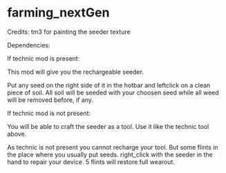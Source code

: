 # farming_nextGen

Credits:
tm3 for painting the seeder texture



Dependencies:

If technic mod is present:

This mod will give you the rechargeable
seeder.

Put any seed on the right side of it in the hotbar
and leftclick on a clean piece of soil. 
All soil will be seeded with your choosen seed while
all weed will be removed before, if any.



If technic mod is not present:

You will be able to craft the seeder as a tool.
Use it like the technic tool above.

As technic is not present you cannot recharge your tool.
But some flints in the place where you usually put seeds.
right_click with the seeder in the hand to repair your
device. 5 flints will restore full wearout.


